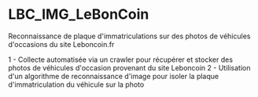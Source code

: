# LBC_IMG_LeBonCoin

Reconnaissance de plaque d'immatriculations sur des photos de véhicules d'occasions du site Leboncoin.fr

1 - Collecte automatisée via un crawler pour récupérer et stocker des photos de véhicules d'occasion provenant du site Leboncoin
2 - Utilisation d'un algorithme de reconnaissance d'image pour isoler la plaque d'immatriculation du véhicule sur la photo
